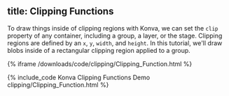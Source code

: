 title: Clipping Functions
---

To draw things inside of clipping regions with Konva, we can set the `clip`
property of any container, including a group, a layer, or the stage.
Clipping regions are defined by an `x`, `y`, `width`, and `height`.  In this tutorial,
we'll draw blobs inside of a rectangular clipping region applied to a group.

{% iframe /downloads/code/clipping/Clipping_Function.html %}

{% include_code Konva Clipping Functions Demo clipping/Clipping_Function.html %}
